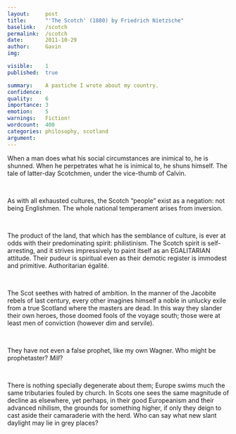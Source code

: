 ```yaml
---
layout:     post
title:      "'The Scotch' (1880) by Friedrich Nietzsche"
baselink:   /scotch
permalink:  /scotch
date:       2011-10-29
author:     Gavin   
img:        

visible:    1
published:  true

summary:    A pastiche I wrote about my country.
confidence: 
quality:    6
importance: 3
emotion:    5
warnings:   Fiction!
wordcount:  400
categories: philosophy, scotland
argument:   
---
```



When a man does what his social circumstances are inimical to, he is shunned. When he perpetrates what he is inimical to, he shuns himself. The tale of latter-day Scotchmen, under the vice-thumb of Calvin.

<br>

As with all exhausted cultures, the Scotch “people” exist as a negation: not being Englishmen. The whole national temperament arises from inversion.

<br>

The product of the land, that which has the semblance of culture, is ever at odds with their predominating spirit: philistinism. The Scotch spirit is self-arresting, and it strives impressively to paint itself as an EGALITARIAN attitude. Their pudeur is spiritual even as their demotic register is immodest and primitive. Authoritarian égalité.

<br>

The Scot seethes with hatred of ambition. In the manner of the Jacobite rebels of last century, every other imagines himself a noble in unlucky exile from a true Scotland where the masters are dead. In this way they slander their own heroes, those doomed fools of the voyage south; those were at least men of conviction (however dim and servile).

<br>

They have not even a false prophet, like my own Wagner. Who might be prophetaster? _Mill_? 

<br>

There is nothing specially degenerate about them; Europe swims much the same tributaries fouled by church. In Scots one sees the same magnitude of decline as elsewhere, yet perhaps, in their good Europeanism and their advanced nihilism, the grounds for something higher, if only they deign to cast aside their camaraderie with the herd. Who can say what new slant daylight may lie in grey places?

<br><br>